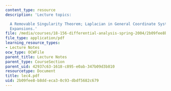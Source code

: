 ```yaml
---
content_type: resource
description: 'Lecture topics:

  A Removable Singularity Theorem; Laplacian in General Coordinate Systems; Asymptotic
  Expansions.'
file: /media/courses/18-156-differential-analysis-spring-2004/2b09fee8b8ddeca30c93dbdf5682c679_lec4.pdf
file_type: application/pdf
learning_resource_types:
- Lecture Notes
ocw_type: OCWFile
parent_title: Lecture Notes
parent_type: CourseSection
parent_uid: 42937c63-1618-c895-e0ab-347b09d3b810
resourcetype: Document
title: lec4.pdf
uid: 2b09fee8-b8dd-eca3-0c93-dbdf5682c679
---
```

